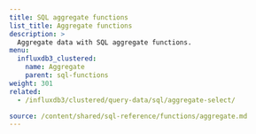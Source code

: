 ```yaml
---
title: SQL aggregate functions
list_title: Aggregate functions
description: >
  Aggregate data with SQL aggregate functions.
menu:
  influxdb3_clustered:
    name: Aggregate
    parent: sql-functions
weight: 301
related:
  - /influxdb3/clustered/query-data/sql/aggregate-select/

source: /content/shared/sql-reference/functions/aggregate.md
---
```


<!-- 
The content of this page is at /content/shared/sql-reference/functions/aggregate.md
-->
